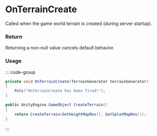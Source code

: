 # OnTerrainCreate
<Badge type="info" text="World"/>[<Badge type="danger" text="Carbon Compatible"/>](https://github.com/CarbonCommunity/Carbon)[<Badge type="warning" text="Oxide Compatible"/>](https://github.com/OxideMod/Oxide.Rust)
Called when the game world terrain is created (during server startup).

### Return
Returning a non-null value cancels default behavior.

### Usage
::: code-group
```csharp [Example]
private void OnTerrainCreate(TerrainGenerator terrainGenerator)
{
	Puts("OnTerrainCreate has been fired!");
}
```
```csharp [Source — Assembly-CSharp @ TerrainGenerator]
public UnityEngine.GameObject CreateTerrain()
{
	return CreateTerrain(GetHeightMapRes(), GetSplatMapRes());
}

```
:::
